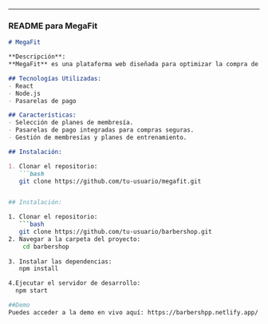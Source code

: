 
---

### README para **MegaFit**

```markdown
# MegaFit

**Descripción**:  
**MegaFit** es una plataforma web diseñada para optimizar la compra de membresías de gimnasio. Con una interfaz intuitiva y pasarelas de pago seguras, permite a los usuarios adquirir planes de entrenamiento de forma rápida y sencilla, mejorando la experiencia y accesibilidad para los entusiastas del fitness.

## Tecnologías Utilizadas:
- React
- Node.js
- Pasarelas de pago

## Características:
- Selección de planes de membresía.
- Pasarelas de pago integradas para compras seguras.
- Gestión de membresías y planes de entrenamiento.

## Instalación:

1. Clonar el repositorio:
   ```bash
   git clone https://github.com/tu-usuario/megafit.git


## Instalación:

1. Clonar el repositorio:
   ```bash
   git clone https://github.com/tu-usuario/barbershop.git
2. Navegar a la carpeta del proyecto:
    cd barbershop
   
3. Instalar las dependencias:
   npm install

4.Ejecutar el servidor de desarrollo:
  npm start

##Demo
Puedes acceder a la demo en vivo aquí: https://barbershpp.netlify.app/

